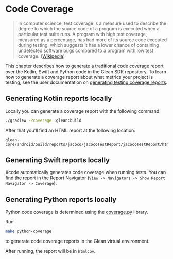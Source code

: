 # Code Coverage

> In computer science, test coverage is a measure used to describe the degree to which the source code of a program is executed when a particular test suite runs.
> A program with high test coverage, measured as a percentage, has had more of its source code executed during testing,
> which suggests it has a lower chance of containing undetected software bugs compared to a program with low test coverage.
> ([Wikipedia](https://en.wikipedia.org/wiki/Code_coverage))

This chapter describes how to generate a traditional code coverage report over the Kotlin, Swift and Python code in the Glean SDK repository. To learn how to generate a coverage report about what metrics your project is testing, see the user documentation on [generating testing coverage reports](https://mozilla.github.io/glean/book/user/testing-metrics.html#generating-testing-coverage-reports).

## Generating Kotlin reports locally

Locally you can generate a coverage report with the following command:


```bash
./gradlew -Pcoverage :glean:build
```

After that you'll find an HTML report at the following location:

```
glean-core/android/build/reports/jacoco/jacocoTestReport/jacocoTestReport/html/index.html
```

## Generating Swift reports locally

Xcode automatically generates code coverage when running tests.
You can find the report in the Report Navigator (`View -> Navigators -> Show Report Navigator -> Coverage`).

## Generating Python reports locally

Python code coverage is determined using the [coverage.py](https://coverage.readthedocs.io/en/latest/) library.

Run

```bash
make python-coverage
```

to generate code coverage reports in the Glean virtual environment.

After running, the report will be in `htmlcov`.
